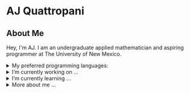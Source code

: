 # AJ Quattropani

## About Me
Hey, I'm AJ. I am an undergraduate applied mathematician and aspiring programmer at The University of New Mexico.

<details>
<summary>My preferred programming languages:</summary>
  
| Rank | Languages |
|-----:|-----------|
|     1| C++       |
|     2| C         |
|     3| Python    |

</details>

<details>
<summary>I’m currently working on ...</summary>
  Aurora Scientific Calculator (In Dev)
  
</details>

<details>
<summary>I’m currently learning ...</summary>
  
  ## Learning:
  
  - Memory safety and management in C
  - Designing data structures
  - CMake
  - Performing tests
  - Linux development
  
</details>


<details>
<summary>More about me ...</summary>
  
  ## Pronouns:

  - he/him, they/
  
</details>

<!--
**AJQuattropani/AJQuattropani** is a ✨ _special_ ✨ repository because its `README.md` (this file) appears on your GitHub profile.

Here are some ideas to get you started:

- 🔭 I’m currently working on ...
- 🌱 I’m currently learning ...
- 👯 I’m looking to collaborate on ...
- 🤔 I’m looking for help with ...
- 💬 Ask me about ...
- 📫 How to reach me: ...
- 😄 Pronouns: ...
- ⚡ Fun fact: ...
-->
